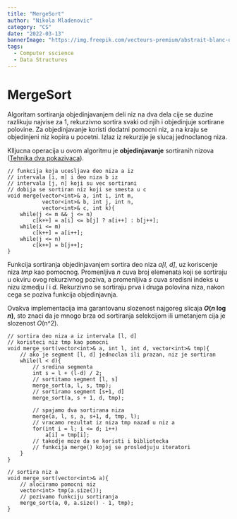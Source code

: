 ```yaml
---
title: "MergeSort"
author: "Nikola Mladenovic"
category: "CS"
date: "2022-03-13"
bannerImage: "https://img.freepik.com/vecteurs-premium/abstrait-blanc-dans-style-papier-3d_23-2148390818.jpg?w=2000"
tags:
  - Computer sscience
  - Data Structures
---
```


# MergeSort

Algoritam sortiranja objedinjavanjem deli niz na dva dela cije se duzine razlikuju najvise za 1, rekurzivno sortira svaki od njih i objedinjuje sortirane polovine. Za objedinjavanje koristi dodatni pomocni niz, a na kraju se objedinjeni niz kopira u pocetni. Izlaz iz rekurzije je slucaj jednoclanog niza.

Klljucna operacija u ovom algoritmu je **objedinjavanje** sortiranih nizova ([Tehnika dva pokazivaca](simplenote://note/0be1ba12-0872-4bd5-8125-2c23c322b25b)).

```other
// funkcija koja ucesljava deo niza a iz
// intervala [i, m] i deo niza b iz
// intervala [j, n] koji su vec sortirani
// dobija se sortiran niz koji se smesta u c
void merge(vector<int>& a, int i, int m,
           vector<int>& b, int j, int n,
           vector<int>& c, int k){
    while(j <= m && j <= n)
        c[k++] = a[i] <= b[j] ? a[i++] : b[j++];
    while(i <= m)
        c[k++] = a[i++];
    while(j <= n)
        c[k++] = b[j++];
}
```

Funkcija sortiranja objedinjavanjem sortira deo niza _a[l, d]_, uz koriscenje niza _tmp_ kao pomocnog. Promenljiva _n_ cuva broj elemenata koji se sortiraju u okviru ovog rekurzivnog poziva, a promenljiva _s_ cuva sredisni indeks u nizu izmedju _l_ i _d_. Rekurzivno se sortiraju prva i druga polovina niza, nakon cega se poziva funkcija objedinjavnja.

Ovakva implementacija ima garantovanu slozenost najgoreg slicaja **_O_(_n_ log _n_)**, sto znaci da je mnogo brza od sortiranja selekcijom ili umetanjem cija je slozenost _O_(n^2).

```other
// sortira deo niza a iz intervala [l, d]
// koristeci niz tmp kao pomocni
void merge_sort(vector<int>& a, int l, int d, vector<int>& tmp){
    // ako je segment [l, d] jednoclan ili prazan, niz je sortiran
    while(l < d){
        // sredina segmenta
        int s = l + (l-d) / 2;
        // sortitamo segment [l, s]
        merge_sort(a, l, s, tmp);
        // sortiramo segment [s+1, d]
        merge_sort(a, s + 1, d, tmp);

        // spajamo dva sortirana niza
        merge(a, l, s, a, s+1, d, tmp, l);
        // vracamo rezultat iz niza tmp nazad u niz a
        for(int i = l; i <= d; i++)
            a[i] = tmp[i];
        // takodje moze da se koristi i bibliotecka
        // funkcija merge() kojoj se prosledjuju iteratori
    }
}

// sortira niz a
void merge_sort(vector<int>& a){
    // alociramo pomocni niz
    vector<int> tmp(a.size());
    // pozivamo funkciju sortiranja
    merge_sort(a, 0, a.size() - 1, tmp);
}
```
